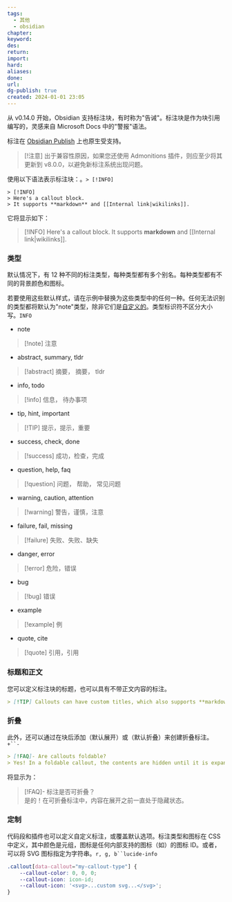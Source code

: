 ```yaml
---
tags:
  - 其他
  - obsidian
chapter: 
keyword: 
des: 
return: 
import: 
hard: 
aliases: 
done: 
url: 
dg-publish: true
created: 2024-01-01 23:05
---
```

从 v0.14.0 开始，Obsidian 支持标注块，有时称为"告诫"。标注块是作为块引用编写的，灵感来自 Microsoft Docs 中的"警报"语法。

标注在 [Obsidian Publish](https://help.obsidian.md/Obsidian+Publish/Introduction+to+Obsidian+Publish) 上也原生受支持。

> [!注意]
> 出于兼容性原因，如果您还使用 Admonitions 插件，则应至少将其更新到 v8.0.0，以避免新标注系统出现问题。

使用以下语法表示标注块：。`> [!INFO]`

```
> [!INFO]
> Here's a callout block.
> It supports **markdown** and [[Internal link|wikilinks]].
```

它将显示如下：

> [!INFO]
> Here's a callout block.
> It supports **markdown** and [[Internal link|wikilinks]].


### 类型

默认情况下，有 12 种不同的标注类型，每种类型都有多个别名。每种类型都有不同的背景颜色和图标。

若要使用这些默认样式，请在示例中替换为这些类型中的任何一种。任何无法识别的类型都将默认为"note"类型，除非它们是[自定义的](https://help.obsidian.md/How+to/Use+callouts#Customizations)。类型标识符不区分大小写。`INFO`

-   note
> [!note] 注意
-   abstract, summary, tldr
> [!abstract] 摘要， 摘要， tldr
-   info, todo
> [!info] 信息， 待办事项
-   tip, hint, important
> [!TIP] 提示，提示，重要
-   success, check, done
> [!success] 成功，检查，完成
-   question, help, faq
> [!question] 问题， 帮助， 常见问题
-   warning, caution, attention
> [!warning] 警告，谨慎，注意
-   failure, fail, missing
> [!failure] 失败、失败、缺失
-   danger, error
> [!error] 危险，错误
-   bug
> [!bug] 错误
-   example
> [!example] 例
-   quote, cite
> [!quote] 引用，引用

### 标题和正文

您可以定义标注块的标题，也可以具有不带正文内容的标注。

```markdown
> [!TIP] Callouts can have custom titles, which also supports **markdown**!
```

### 折叠

此外，还可以通过在块后添加（默认展开）或（默认折叠）来创建折叠标注。`+``-`

```markdown
> [!FAQ]- Are callouts foldable?
> Yes! In a foldable callout, the contents are hidden until it is expanded.
```

将显示为：

> [!FAQ]- 标注是否可折叠？  
> 是的！在可折叠标注中，内容在展开之前一直处于隐藏状态。

### 定制

代码段和插件也可以定义自定义标注，或覆盖默认选项。标注类型和图标在 CSS 中定义，其中颜色是元组，图标是任何内部支持的图标（如）的图标 ID。或者，可以将 SVG 图标指定为字符串。`r, g, b``lucide-info`

```css
.callout[data-callout="my-callout-type"] {
    --callout-color: 0, 0, 0;
    --callout-icon: icon-id;
    --callout-icon: '<svg>...custom svg...</svg>';
}
```